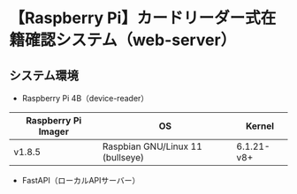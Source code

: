 # 【Raspberry Pi】カードリーダー式在籍確認システム（web-server）

## システム環境

- Raspberry Pi 4B（device-reader）

| Raspberry Pi Imager | OS                               | Kernel     |
----                  |----                              |----
| v1.8.5              | Raspbian GNU/Linux 11 (bullseye) | 6.1.21-v8+ |

- FastAPI（ローカルAPIサーバー）